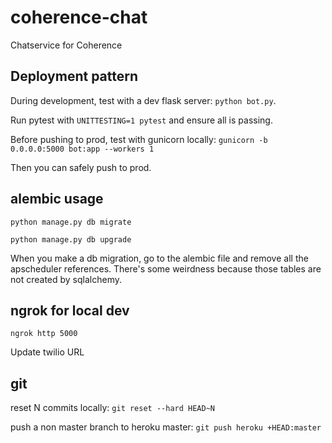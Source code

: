 # coherence-chat
Chatservice for Coherence

## Deployment pattern
During development, test with a dev flask server: `python bot.py`.

Run pytest with `UNITTESTING=1 pytest` and ensure all is passing.

Before pushing to prod, test with gunicorn locally: `gunicorn -b 0.0.0.0:5000 bot:app --workers 1`

Then you can safely push to prod.

## alembic usage
`python manage.py db migrate`

`python manage.py db upgrade`

When you make a db migration, go to the alembic file and remove all the apscheduler references. There's some weirdness because those tables are not created by sqlalchemy.

## ngrok for local dev
`ngrok http 5000`

Update twilio URL

## git
reset N commits locally: `git reset --hard HEAD~N`

push a non master branch to heroku master: `git push heroku +HEAD:master`

